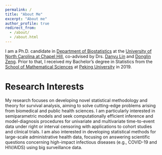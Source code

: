 ```yaml
---
permalink: /
title: "About Me"
excerpt: "About me"
author_profile: true
redirect_from: 
  - /about/
  - /about.html
---
```


I am a Ph.D. candidate in [Department of Biostatistics](https://sph.unc.edu/bios/biostatistics/) at the [University of North Carolina at Chapel Hill](https://www.unc.edu), co-advised by Drs. [Danyu Lin](https://sph.unc.edu/adv_profile/danyu-lin-phd/) and [Donglin Zeng](https://sph.umich.edu/faculty-profiles/zeng-donglin.html). Prior to that, I received my Bachelor’s degree in Statistics from the [School of Mathematical Sciences](https://www.math.pku.edu.cn/) at [Peking University](https://english.pku.edu.cn) in 2019.

Research Interests
======
My research focuses on developing novel statistical methodology and theory for survival analysis, aiming to solve cutting-edge problems arising from biomedical and public health sciences. I am particularly interested in semiparametric models and seek computationally efficient inference and model-diagnosis procedures for univariate and multivariate time-to-event data under right or interval censoring with applications to cohort studies and clinical trials. I am also interested in developing statistical methods for large-scale administrative health data, focusing on answering scientific questions concerning high-impact infectious diseases (e.g., COVID-19 and HIV/AIDS) using big surveillance data.

